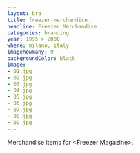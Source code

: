 ```yaml
---
layout: bra
title: freezer-merchandise
headline: Freezer Merchandise
categories: branding
year: 1995 > 2000
where: milano, italy
imagehowmany: 9
backgroundColor: black
image:
- 01.jpg
- 02.jpg
- 03.jpg
- 04.jpg
- 05.jpg
- 06.jpg
- 07.jpg
- 08.jpg
- 09.jpg
---
```

Merchandise items for &lt;Freezer Magazine&gt;.
